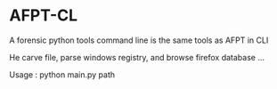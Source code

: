 AFPT-CL
======

A forensic python tools command line is the same tools as AFPT in CLI

He carve file, parse windows registry, and browse firefox database ...


Usage : python main.py path
